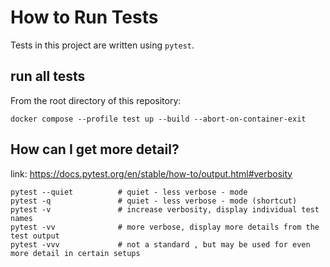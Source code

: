 # How to Run Tests
Tests in this project are written using `pytest`.

## run all tests
From the root directory of this repository:
```
docker compose --profile test up --build --abort-on-container-exit
```

## How can I get more detail?
link: https://docs.pytest.org/en/stable/how-to/output.html#verbosity
```
pytest --quiet          # quiet - less verbose - mode
pytest -q               # quiet - less verbose - mode (shortcut)
pytest -v               # increase verbosity, display individual test names
pytest -vv              # more verbose, display more details from the test output
pytest -vvv             # not a standard , but may be used for even more detail in certain setups
```


